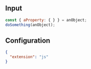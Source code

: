 
## Input
```javascript input
const { aProperty: { } } = anObject;
doSomething(anObject);
```

## Configuration
```json configuration
{
  "extension": "js"
}
```
